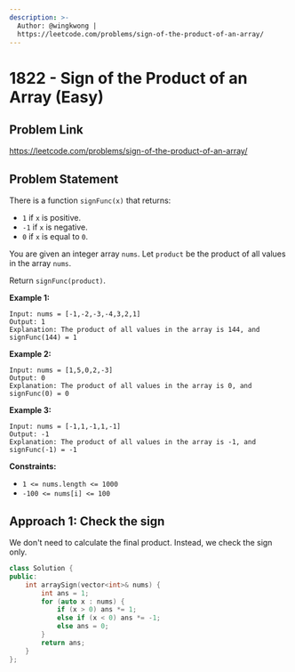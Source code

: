 ```yaml
---
description: >-
  Author: @wingkwong |
  https://leetcode.com/problems/sign-of-the-product-of-an-array/
---
```


# 1822 - Sign of the Product of an Array (Easy)

## Problem Link

https://leetcode.com/problems/sign-of-the-product-of-an-array/

## Problem Statement

There is a function `signFunc(x)` that returns:

* `1` if `x` is positive.
* `-1` if `x` is negative.
* `0` if `x` is equal to `0`.

You are given an integer array `nums`. Let `product` be the product of all values in the array `nums`.

Return `signFunc(product)`.

**Example 1:**

```
Input: nums = [-1,-2,-3,-4,3,2,1]
Output: 1
Explanation: The product of all values in the array is 144, and signFunc(144) = 1
```

**Example 2:**

```
Input: nums = [1,5,0,2,-3]
Output: 0
Explanation: The product of all values in the array is 0, and signFunc(0) = 0
```

**Example 3:**

```
Input: nums = [-1,1,-1,1,-1]
Output: -1
Explanation: The product of all values in the array is -1, and signFunc(-1) = -1
```

**Constraints:**

* `1 <= nums.length <= 1000`
* `-100 <= nums[i] <= 100`

## Approach 1: Check the sign

We don't need to calculate the final product. Instead, we check the sign only.

<SolutionAuthor name="@wingkwong"/>

```cpp
class Solution {
public:
    int arraySign(vector<int>& nums) {
        int ans = 1;
        for (auto x : nums) {
            if (x > 0) ans *= 1;
            else if (x < 0) ans *= -1;
            else ans = 0;
        }
        return ans;
    }
};
```
